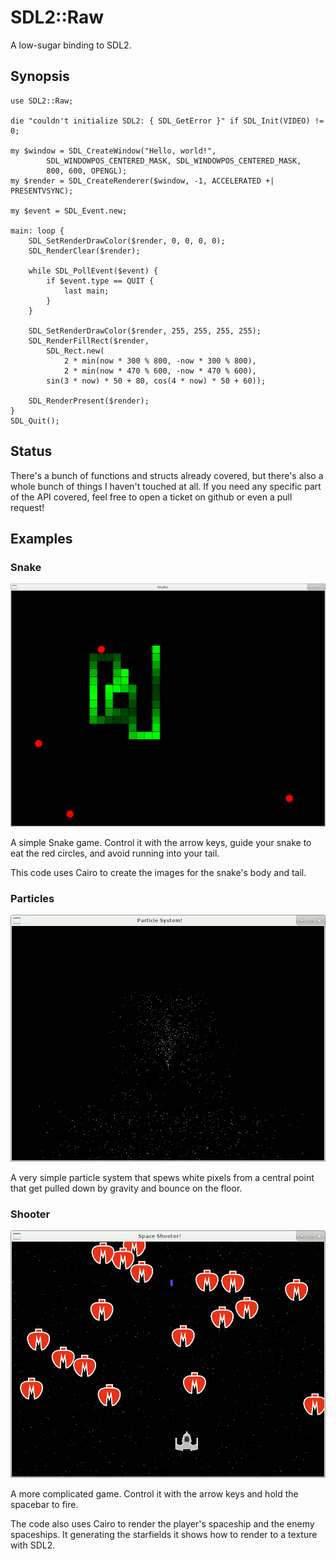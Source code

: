 # SDL2::Raw

A low-sugar binding to SDL2.

## Synopsis

```perl6
use SDL2::Raw;

die "couldn't initialize SDL2: { SDL_GetError }" if SDL_Init(VIDEO) != 0;

my $window = SDL_CreateWindow("Hello, world!",
        SDL_WINDOWPOS_CENTERED_MASK, SDL_WINDOWPOS_CENTERED_MASK,
        800, 600, OPENGL);
my $render = SDL_CreateRenderer($window, -1, ACCELERATED +| PRESENTVSYNC);

my $event = SDL_Event.new;

main: loop {
    SDL_SetRenderDrawColor($render, 0, 0, 0, 0);
    SDL_RenderClear($render);

    while SDL_PollEvent($event) {
        if $event.type == QUIT {
            last main;
        }
    }

    SDL_SetRenderDrawColor($render, 255, 255, 255, 255);
    SDL_RenderFillRect($render,
        SDL_Rect.new(
            2 * min(now * 300 % 800, -now * 300 % 800),
            2 * min(now * 470 % 600, -now * 470 % 600),
        sin(3 * now) * 50 + 80, cos(4 * now) * 50 + 60));

    SDL_RenderPresent($render);
}
SDL_Quit();
```

## Status

There's a bunch of functions and structs already covered, but there's also a whole bunch of things I haven't touched at all. If you need any specific part of the API covered, feel free to open a ticket on github or even a pull request!

## Examples

### Snake

![Screenshot of the snake game](screenshots/snake_screenshot.png)

A simple Snake game. Control it with the arrow keys, guide your snake to eat the red circles, and avoid running into your tail.

This code uses Cairo to create the images for the snake's body and tail.

### Particles

![Screenshot of the particles demo](screenshots/particles_screenshot.png)

A very simple particle system that spews white pixels from a central point that get pulled down by gravity and bounce on the floor.

### Shooter

![Screenshot of the space shooter game example](screenshots/shooter_screenshot.png)

A more complicated game. Control it with the arrow keys and hold the spacebar to fire.

The code also uses Cairo to render the player's spaceship and the enemy spaceships. It generating the starfields it shows how to render to a texture with SDL2.
